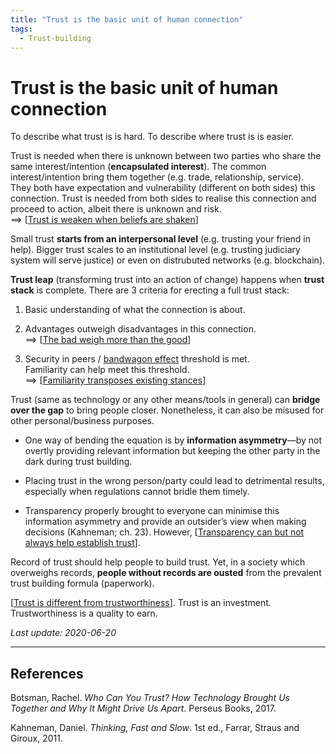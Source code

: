 ```yaml
---
title: "Trust is the basic unit of human connection"
tags:
  - Trust-building
---
```


# Trust is the basic unit of human connection

To describe what trust is is hard. To describe where trust is is easier.

Trust is needed when there is unknown between two parties who share the same interest/intention (**encapsulated interest**). The common interest/intention bring them together (e.g. trade, relationship, service). They both have expectation and vulnerability (different on both sides) this connection. Trust is needed from both sides to realise this connection and proceed to action, albeit there is unknown and risk.  
==> [[Trust is weaken when beliefs are shaken]]

Small trust **starts from an interpersonal level** (e.g. trusting your friend in help). Bigger trust scales to an institutional level (e.g. trusting judiciary system will serve justice) or even on distrubuted networks (e.g. blockchain).

**Trust leap** (transforming trust into an action of change) happens when **trust stack** is complete. There are 3 criteria for erecting a full trust stack:

1. Basic understanding of what the connection is about.

2. Advantages outweigh disadvantages in this connection.  
==> [[The bad weigh more than the good]]

3. Security in peers / [bandwagon effect](https://en.wikipedia.org/wiki/Bandwagon_effect) threshold is met.  
Familiarity can help meet this threshold.  
==> [[Familiarity transposes existing stances]]


Trust (same as technology or any other means/tools in general) can **bridge over the gap** to bring people closer. Nonetheless, it can also be misused for other personal/business purposes.

- One way of bending the equation is by **information asymmetry**—by not overtly providing relevant information but keeping the other party in the dark during trust building.

- Placing trust in the wrong person/party could lead to detrimental results, especially when regulations cannot bridle them timely.

- Transparency properly brought to everyone can minimise this information asymmetry and provide an outsider’s view when making decisions (Kahneman; ch. 23). However, [[Transparency can but not always help establish trust]].

Record of trust should help people to build trust. Yet, in a society which overweighs records, **people without records are ousted** from the prevalent trust building formula (paperwork).


[[Trust is different from trustworthiness]]. Trust is an investment. Trustworthiness is a quality to earn.

*Last update: 2020-06-20*

* * *

## References

Botsman, Rachel. _Who Can You Trust? How Technology Brought Us Together and Why It Might Drive Us Apart_. Perseus Books, 2017.

Kahneman, Daniel. _Thinking, Fast and Slow_. 1st ed., Farrar, Straus and Giroux, 2011.

[//begin]: # "Autogenerated link references for markdown compatibility"
[Trust is weaken when beliefs are shaken]: Trust-is-weaken-when-beliefs-are-shaken "Trust is weaken when beliefs are shaken"
[The bad weigh more than the good]: The-bad-weigh-more-than-the-good "The bad weigh more than the good"
[Familiarity transposes existing stances]: Familiarity-transposes-existing-stances "Familiarity transposes existing stances"
[Transparency can but not always help establish trust]: Transparency-can-but-not-always-help-establish-trust "Transparency can but not always help establish trust"
[Trust is different from trustworthiness]: Trust-is-different-from-trustworthiness "Trust is different from trustworthiness"
[//end]: # "Autogenerated link references"